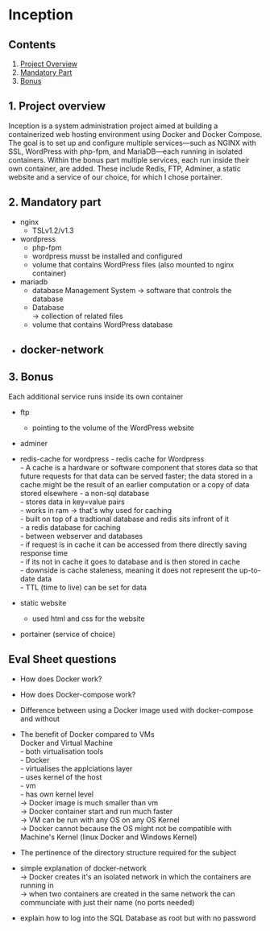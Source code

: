 # Inception

## Contents

1. [Project Overview](#1-Project-overview)
2. [Mandatory Part](#2.-Mandatory-part)
3. [Bonus](#3.-Bonus)

## 1. Project overview

Inception is a system administration project aimed at building a containerized web hosting environment using Docker and Docker Compose. The goal is to set up and configure multiple services—such as NGINX with SSL, WordPress with php-fpm, and MariaDB—each running in isolated containers. Within the bonus part multiple services, each run inside their own container, are added. These include Redis, FTP, Adminer, a static website and a service of our choice, for which I chose portainer.

## 2. Mandatory part
- nginx
	- TSLv1.2/v1.3
- wordpress
	- php-fpm  
	- wordpress musst be installed and configured  
	- volume that contains WordPress files (also mounted to nginx container)  
- mariadb
	- database Management System
		-> software that controls the database  
	- Database  
		-> collection of related files  
	- volume that contains WordPress database  
- docker-network  
	-   

## 3. Bonus
Each additional service runs inside its own container 
- ftp  
	- pointing to the volume of the WordPress website  
- adminer
- redis-cache for wordpress
			- redis cache for Wordpress  
			- A cache is a hardware or software component that stores data so that future requests for that data can be served   faster; the data stored in a cache might be the result of an earlier computation or a copy of data stored elsewhere
			- a non-sql database  
			- stores data in key=value pairs  
			- works in ram -> that's why used for caching  
			- built on top of a tradtional database and redis sits infront of it  
			- a redis database for caching  
				- between webserver and databases  
				- if request is in cache it can be accessed from there directly saving response time  
				- if its not in cache it goes to database and is then stored in cache  
			- downside is cache staleness, meaning it does not represent the up-to-date data  
				- TTL (time to live) can be set for data  

- static website  
	- used html and css for the website  
- portainer (service of choice)  

## Eval Sheet questions
- How does Docker work?  

- How does Docker-compose work?  

- Difference between using a Docker image used with docker-compose and without  

- The benefit of Docker compared to VMs  
	Docker and Virtual Machine  
		- both virtualisation tools  
		- Docker  
			- virtualises the applciations layer  
			- uses kernel of the host  
		- vm  
			- has own kernel level  
	-> Docker image is much smaller than vm  
	-> Docker container start and run much faster  
	-> VM can be run with any OS on any OS Kernel  
		-> Docker cannot because the OS might not be compatible with Machine's Kernel (linux Docker and Windows Kernel)  

- The pertinence of the directory structure required for the subject  

- simple explanation of docker-network  
	-> Docker creates it's an isolated network in which the containers are running in  
	-> when two containers are created in the same network the can communciate with just their name (no ports needed)  

- explain how to log into the SQL Database as root but with no password  

